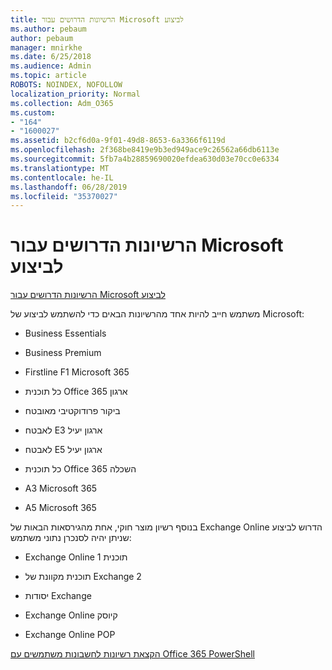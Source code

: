 ```yaml
---
title: הרשיונות הדרושים עבור Microsoft לביצוע
ms.author: pebaum
author: pebaum
manager: mnirkhe
ms.date: 6/25/2018
ms.audience: Admin
ms.topic: article
ROBOTS: NOINDEX, NOFOLLOW
localization_priority: Normal
ms.collection: Adm_O365
ms.custom:
- "164"
- "1600027"
ms.assetid: b2cf6d0a-9f01-49d8-8653-6a3366f6119d
ms.openlocfilehash: 2f368be8419e9b3ed949ace9c26562a66db6113e
ms.sourcegitcommit: 5fb7a4b28859690020efdea630d03e70cc0e6334
ms.translationtype: MT
ms.contentlocale: he-IL
ms.lasthandoff: 06/28/2019
ms.locfileid: "35370027"
---
```

# <a name="required-licenses-for-microsoft-todo"></a>הרשיונות הדרושים עבור Microsoft לביצוע

[הרשיונות הדרושים עבור Microsoft לביצוע](https://support.office.com/article/381e9d1b-c500-49b5-973e-890fd86528d7.aspx)
  
משתמש חייב להיות אחד מהרשיונות הבאים כדי להשתמש לביצוע של Microsoft:
  
- Business Essentials

- Business Premium

- Firstline F1 Microsoft 365

- כל תוכנית Office 365 ארגון

- ביקור פרודוקטיבי מאובטח

- לאבטח E3 ארגון יעיל

- לאבטח E5 ארגון יעיל

- כל תוכנית Office 365 השכלה

- A3 Microsoft 365

- A5 Microsoft 365

בנוסף רשיון מוצר חוקי, אחת מהגירסאות הבאות של Exchange Online הדרוש לביצוע שניתן יהיה לסנכרן נתוני משתמש:
  
- Exchange Online תוכנית 1

- תוכנית מקוונת של Exchange 2

- יסודות Exchange

- Exchange Online קיוסק

- Exchange Online POP

[הקצאת רשיונות לחשבונות משתמשים עם Office 365 PowerShell](https://docs.microsoft.com/office365/enterprise/powershell/assign-licenses-to-user-accounts-with-office-365-powershell )
  